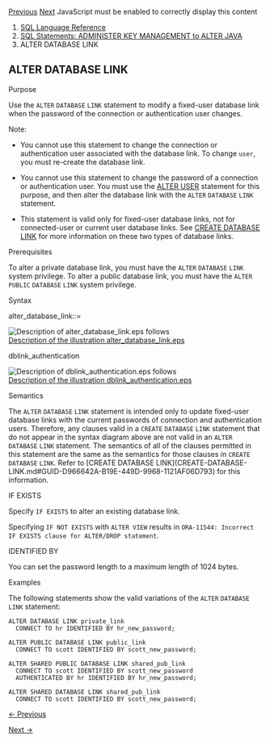 [Previous](ALTER-DATABASE-DICTIONARY.md) [Next](ALTER-DIMENSION.md)
JavaScript must be enabled to correctly display this content

  1. [SQL Language Reference ](index.md)
  2. [ SQL Statements: ADMINISTER KEY MANAGEMENT to ALTER JAVA](SQL-Statements-ADMINISTER-KEY-MANAGEMENT-to-ALTER-JAVA.md)
  3. ALTER DATABASE LINK 

## ALTER DATABASE LINK

Purpose

Use the `ALTER` `DATABASE` `LINK` statement to modify a fixed-user database
link when the password of the connection or authentication user changes.

Note:

  * You cannot use this statement to change the connection or authentication user associated with the database link. To change `user`, you must re-create the database link. 

  * You cannot use this statement to change the password of a connection or authentication user. You must use the [ALTER USER](ALTER-USER.md#GUID-9FCD038D-8193-4241-85CD-2F4723B27D44) statement for this purpose, and then alter the database link with the `ALTER` `DATABASE` `LINK` statement. 

  * This statement is valid only for fixed-user database links, not for connected-user or current user database links. See [CREATE DATABASE LINK](CREATE-DATABASE-LINK.md#GUID-D966642A-B19E-449D-9968-1121AF06D793) for more information on these two types of database links. 

Prerequisites

To alter a private database link, you must have the `ALTER` `DATABASE` `LINK`
system privilege. To alter a public database link, you must have the `ALTER`
`PUBLIC` `DATABASE` `LINK` system privilege.

Syntax

alter_database_link::=

![Description of alter_database_link.eps
follows](https://docs.oracle.com/en/database/oracle/oracle-database/23/sqlrf/img/alter_database_link.gif)  
[Description of the illustration
alter_database_link.eps](img_text/alter_database_link.md)

dblink_authentication

![Description of dblink_authentication.eps
follows](https://docs.oracle.com/en/database/oracle/oracle-database/23/sqlrf/img/dblink_authentication.gif)  
[Description of the illustration
dblink_authentication.eps](img_text/dblink_authentication.md)

Semantics

The `ALTER` `DATABASE` `LINK` statement is intended only to update fixed-user
database links with the current passwords of connection and authentication
users. Therefore, any clauses valid in a `CREATE` `DATABASE` `LINK` statement
that do not appear in the syntax diagram above are not valid in an `ALTER`
`DATABASE` `LINK` statement. The semantics of all of the clauses permitted in
this statement are the same as the semantics for those clauses in `CREATE`
`DATABASE` `LINK`. Refer to [CREATE DATABASE LINK](CREATE-DATABASE-
LINK.md#GUID-D966642A-B19E-449D-9968-1121AF06D793) for this information.

IF EXISTS

Specify `IF EXISTS` to alter an existing database link.

Specifying `IF NOT EXISTS` with `ALTER VIEW` results in `ORA-11544: Incorrect
IF EXISTS clause for ALTER/DROP statement`.

IDENTIFIED BY

You can set the password length to a maximum length of 1024 bytes.

Examples

The following statements show the valid variations of the `ALTER` `DATABASE`
`LINK` statement:

    
    
    ALTER DATABASE LINK private_link 
      CONNECT TO hr IDENTIFIED BY hr_new_password;
    
    ALTER PUBLIC DATABASE LINK public_link
      CONNECT TO scott IDENTIFIED BY scott_new_password;
    
    ALTER SHARED PUBLIC DATABASE LINK shared_pub_link
      CONNECT TO scott IDENTIFIED BY scott_new_password
      AUTHENTICATED BY hr IDENTIFIED BY hr_new_password;
    
    ALTER SHARED DATABASE LINK shared_pub_link
      CONNECT TO scott IDENTIFIED BY scott_new_password;
    


[← Previous](ALTER-DATABASE-DICTIONARY.md)

[Next →](ALTER-DIMENSION.md)
